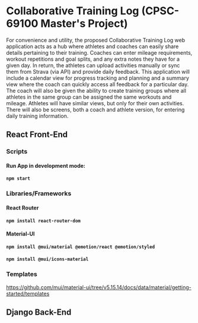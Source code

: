 # Collaborative Training Log (CPSC-69100 Master's Project)

For convenience and utility, the proposed Collaborative Training Log web application acts as a hub where athletes and coaches can easily share details pertaining to their training. Coaches can enter mileage requirements, workout repetitions and goal splits, and any extra notes they have for a given day. In return, the athletes can upload activities manually or sync them from Strava (via API) and provide daily feedback. This application will include a calendar view for progress tracking and planning and a summary view where the coach can quickly access all feedback for a particular day. The coach will also be given the ability to create training groups where all athletes in the same group can be assigned the same workouts and mileage. Athletes will have similar views, but only for their own activities. There will also be screens, both a coach and athlete version, for entering daily training information. 

## React Front-End

### Scripts

#### Run App in development mode:
#### `npm start`

### Libraries/Frameworks

#### React Router
#### `npm install react-router-dom`

#### Material-UI
#### `npm install @mui/material @emotion/react @emotion/styled`
#### `npm install @mui/icons-material`

### Templates

https://github.com/mui/material-ui/tree/v5.15.14/docs/data/material/getting-started/templates

## Django Back-End
